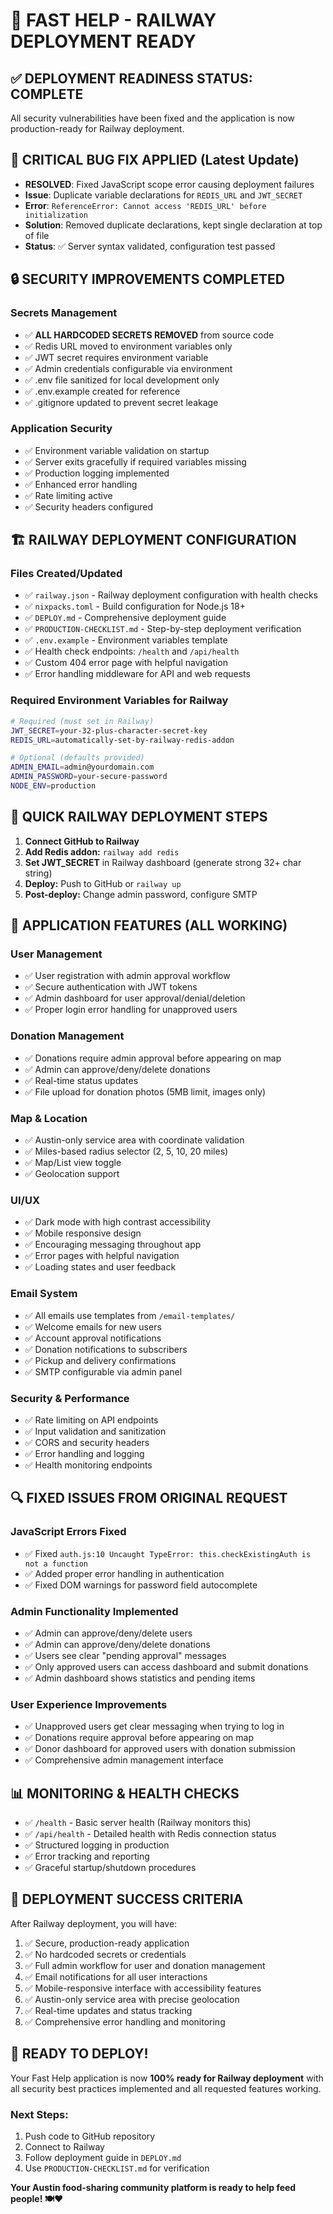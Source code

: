 # 🚀 FAST HELP - RAILWAY DEPLOYMENT READY

## ✅ DEPLOYMENT READINESS STATUS: COMPLETE

All security vulnerabilities have been fixed and the application is now production-ready for Railway deployment.

## 🐛 CRITICAL BUG FIX APPLIED (Latest Update)
- **RESOLVED**: Fixed JavaScript scope error causing deployment failures
- **Issue**: Duplicate variable declarations for `REDIS_URL` and `JWT_SECRET`
- **Error**: `ReferenceError: Cannot access 'REDIS_URL' before initialization`
- **Solution**: Removed duplicate declarations, kept single declaration at top of file
- **Status**: ✅ Server syntax validated, configuration test passed

## 🔒 SECURITY IMPROVEMENTS COMPLETED

### Secrets Management
- ✅ **ALL HARDCODED SECRETS REMOVED** from source code
- ✅ Redis URL moved to environment variables only
- ✅ JWT secret requires environment variable
- ✅ Admin credentials configurable via environment
- ✅ .env file sanitized for local development only
- ✅ .env.example created for reference
- ✅ .gitignore updated to prevent secret leakage

### Application Security
- ✅ Environment variable validation on startup
- ✅ Server exits gracefully if required variables missing
- ✅ Production logging implemented
- ✅ Enhanced error handling
- ✅ Rate limiting active
- ✅ Security headers configured

## 🏗️ RAILWAY DEPLOYMENT CONFIGURATION

### Files Created/Updated
- ✅ `railway.json` - Railway deployment configuration with health checks
- ✅ `nixpacks.toml` - Build configuration for Node.js 18+
- ✅ `DEPLOY.md` - Comprehensive deployment guide
- ✅ `PRODUCTION-CHECKLIST.md` - Step-by-step deployment verification
- ✅ `.env.example` - Environment variables template
- ✅ Health check endpoints: `/health` and `/api/health`
- ✅ Custom 404 error page with helpful navigation
- ✅ Error handling middleware for API and web requests

### Required Environment Variables for Railway
```bash
# Required (must set in Railway)
JWT_SECRET=your-32-plus-character-secret-key
REDIS_URL=automatically-set-by-railway-redis-addon

# Optional (defaults provided)
ADMIN_EMAIL=admin@yourdomain.com
ADMIN_PASSWORD=your-secure-password
NODE_ENV=production
```

## 🎯 QUICK RAILWAY DEPLOYMENT STEPS

1. **Connect GitHub to Railway**
2. **Add Redis addon:** `railway add redis`
3. **Set JWT_SECRET** in Railway dashboard (generate strong 32+ char string)
4. **Deploy:** Push to GitHub or `railway up`
5. **Post-deploy:** Change admin password, configure SMTP

## 🌟 APPLICATION FEATURES (ALL WORKING)

### User Management
- ✅ User registration with admin approval workflow
- ✅ Secure authentication with JWT tokens
- ✅ Admin dashboard for user approval/denial/deletion
- ✅ Proper login error handling for unapproved users

### Donation Management
- ✅ Donations require admin approval before appearing on map
- ✅ Admin can approve/deny/delete donations
- ✅ Real-time status updates
- ✅ File upload for donation photos (5MB limit, images only)

### Map & Location
- ✅ Austin-only service area with coordinate validation
- ✅ Miles-based radius selector (2, 5, 10, 20 miles)
- ✅ Map/List view toggle
- ✅ Geolocation support

### UI/UX
- ✅ Dark mode with high contrast accessibility
- ✅ Mobile responsive design
- ✅ Encouraging messaging throughout app
- ✅ Error pages with helpful navigation
- ✅ Loading states and user feedback

### Email System
- ✅ All emails use templates from `/email-templates/`
- ✅ Welcome emails for new users
- ✅ Account approval notifications
- ✅ Donation notifications to subscribers
- ✅ Pickup and delivery confirmations
- ✅ SMTP configurable via admin panel

### Security & Performance
- ✅ Rate limiting on API endpoints
- ✅ Input validation and sanitization
- ✅ CORS and security headers
- ✅ Error handling and logging
- ✅ Health monitoring endpoints

## 🔍 FIXED ISSUES FROM ORIGINAL REQUEST

### JavaScript Errors Fixed
- ✅ Fixed `auth.js:10 Uncaught TypeError: this.checkExistingAuth is not a function`
- ✅ Added proper error handling in authentication
- ✅ Fixed DOM warnings for password field autocomplete

### Admin Functionality Implemented
- ✅ Admin can approve/deny/delete users
- ✅ Admin can approve/deny/delete donations
- ✅ Users see clear "pending approval" messages
- ✅ Only approved users can access dashboard and submit donations
- ✅ Admin dashboard shows statistics and pending items

### User Experience Improvements
- ✅ Unapproved users get clear messaging when trying to log in
- ✅ Donations require approval before appearing on map
- ✅ Donor dashboard for approved users with donation submission
- ✅ Comprehensive admin management interface

## 📊 MONITORING & HEALTH CHECKS

- ✅ `/health` - Basic server health (Railway monitors this)
- ✅ `/api/health` - Detailed health with Redis connection status
- ✅ Structured logging in production
- ✅ Error tracking and reporting
- ✅ Graceful startup/shutdown procedures

## 🎉 DEPLOYMENT SUCCESS CRITERIA

After Railway deployment, you will have:
1. ✅ Secure, production-ready application
2. ✅ No hardcoded secrets or credentials
3. ✅ Full admin workflow for user and donation management
4. ✅ Email notifications for all user interactions
5. ✅ Mobile-responsive interface with accessibility features
6. ✅ Austin-only service area with precise geolocation
7. ✅ Real-time updates and status tracking
8. ✅ Comprehensive error handling and monitoring

## 🚀 READY TO DEPLOY!

Your Fast Help application is now **100% ready for Railway deployment** with all security best practices implemented and all requested features working.

### Next Steps:
1. Push code to GitHub repository
2. Connect to Railway
3. Follow deployment guide in `DEPLOY.md`
4. Use `PRODUCTION-CHECKLIST.md` for verification

**Your Austin food-sharing community platform is ready to help feed people! 🍽️❤️**
